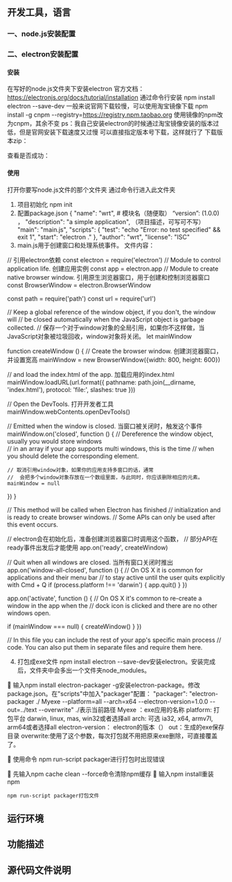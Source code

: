 ## 开发工具，语言
### 一、node.js安装配置
### 二、electron安装配置
#### 安装
在写好的node.js文件夹下安装electron
官方文档：https://electronjs.org/docs/tutorial/installation
通过命令行安装
npm install electron --save-dev
一般来说官网下载较慢，可以使用淘宝镜像下载
npm install -g cnpm --registry=https://registry.npm.taobao.org
使用镜像的npm改为cnpm，其余不变
ps：我自己安装electron的时候通过淘宝镜像安装的版本过低，但是官网安装下载速度又过慢
可以直接指定版本号下载，这样就行了
下载版本zip：
 
查看是否成功：
 
#### 使用
打开你要写node.js文件的那个文件夹
通过命令行进入此文件夹
1.	项目初始化
npm init
2.	配置package.json
{
  "name": "wrt",    # 模块名（随便取）
  “version”: (1.0.0) ，
  "description": "a simple application", （项目描述，可写可不写）
  "main": "main.js",
  "scripts": {
    "test": "echo \"Error: no test specified\" && exit 1",
    "start": "electron ."
  },
  "author": "wrt",
  "license": "ISC"
3.	main.js用于创建窗口和处理系统事件。
文件内容：

// 引用electron依赖
const electron = require('electron')
// Module to control application life.  创建应用实例
const app = electron.app
// Module to create native browser window.      引用原生浏览器窗口，用于创建和控制浏览器窗口
const BrowserWindow = electron.BrowserWindow

const path = require('path')
const url = require('url')

// Keep a global reference of the window object, if you don't, the window will
// be closed automatically when the JavaScript object is garbage collected.
// 保存一个对于window对象的全局引用，如果你不这样做，当JavaScript对象被垃圾回收，window对象将关闭。
let mainWindow

function createWindow () {
  // Create the browser window.  创建浏览器窗口，并设置宽高 
  mainWindow = new BrowserWindow({width: 800, height: 600})

  // and load the index.html of the app.    加载应用的index.html
  mainWindow.loadURL(url.format({
    pathname: path.join(__dirname, 'index.html'),
    protocol: 'file:',
    slashes: true
  }))

  // Open the DevTools.   打开开发者工具  
  mainWindow.webContents.openDevTools()

  // Emitted when the window is closed.      当窗口被关闭时，触发这个事件
  mainWindow.on('closed', function () {
    // Dereference the window object, usually you would store windows     
    // in an array if your app supports multi windows, this is the time
    // when you should delete the corresponding element.

    // 取消引用window对象，如果你的应用支持多窗口的话，通常
    //  会把多个window对象存放在一个数组里面，与此同时，你应该删除相应的元素。
    mainWindow = null
  })
}

// This method will be called when Electron has finished
// initialization and is ready to create browser windows.
// Some APIs can only be used after this event occurs.

// electron会在初始化后，准备创建浏览器窗口时调用这个函数，
// 部分API在 ready事件出发后才能使用
app.on('ready', createWindow)

// Quit when all windows are closed.   当所有窗口关闭时推出  
app.on('window-all-closed', function () {
  // On OS X it is common for applications and their menu bar
  // to stay active until the user quits explicitly with Cmd + Q
  if (process.platform !== 'darwin') {
    app.quit()
  }
})

app.on('activate', function () {
  // On OS X it's common to re-create a window in the app when the
  // dock icon is clicked and there are no other windows open.

  if (mainWindow === null) {
    createWindow()
  }
})

// In this file you can include the rest of your app's specific main process
// code. You can also put them in separate files and require them here.

4.	打包成exe文件
npm install electron --save-dev安装electron。安装完成后，文件夹中会多出一个文件夹node_modules。

	输入npm install electron-packager -g安装electron-package。修改package.json。在"scripts"中加入"packager"配置：
"packager": "electron-packager ./ Myexe --platform=all --arch=x64 --electron-version=1.0.0 --out=../text --overwrite"
./表示当前路径
Myexe ：exe应用的名称
platform: 打包平台 darwin, linux, mas, win32或者选择all
arch: 可选 ia32, x64, armv7l, arm64或者选择all
electron-version： electron的版本（）
out：生成的exe保存目录
overwrite:使用了这个参数，每次打包就不用把原来exe删除，可直接覆盖了。

	使用命令 npm run-script packager进行打包时出现错误
 
	先输入npm cache clean --force命令清除npm缓存 
	输入npm install重装npm
 

 	npm run-script packager打包文件

## 运行环境
## 功能描述
## 源代码文件说明
